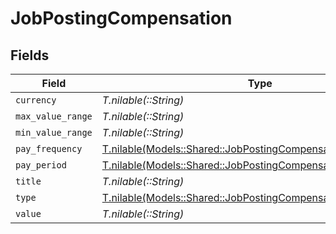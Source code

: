 # JobPostingCompensation


## Fields

| Field                                                                                                                      | Type                                                                                                                       | Required                                                                                                                   | Description                                                                                                                |
| -------------------------------------------------------------------------------------------------------------------------- | -------------------------------------------------------------------------------------------------------------------------- | -------------------------------------------------------------------------------------------------------------------------- | -------------------------------------------------------------------------------------------------------------------------- |
| `currency`                                                                                                                 | *T.nilable(::String)*                                                                                                      | :heavy_minus_sign:                                                                                                         | N/A                                                                                                                        |
| `max_value_range`                                                                                                          | *T.nilable(::String)*                                                                                                      | :heavy_minus_sign:                                                                                                         | N/A                                                                                                                        |
| `min_value_range`                                                                                                          | *T.nilable(::String)*                                                                                                      | :heavy_minus_sign:                                                                                                         | N/A                                                                                                                        |
| `pay_frequency`                                                                                                            | [T.nilable(Models::Shared::JobPostingCompensationPayFrequency)](../../models/shared/jobpostingcompensationpayfrequency.md) | :heavy_minus_sign:                                                                                                         | N/A                                                                                                                        |
| `pay_period`                                                                                                               | [T.nilable(Models::Shared::JobPostingCompensationPayPeriod)](../../models/shared/jobpostingcompensationpayperiod.md)       | :heavy_minus_sign:                                                                                                         | N/A                                                                                                                        |
| `title`                                                                                                                    | *T.nilable(::String)*                                                                                                      | :heavy_minus_sign:                                                                                                         | N/A                                                                                                                        |
| `type`                                                                                                                     | [T.nilable(Models::Shared::JobPostingCompensationType)](../../models/shared/jobpostingcompensationtype.md)                 | :heavy_minus_sign:                                                                                                         | N/A                                                                                                                        |
| `value`                                                                                                                    | *T.nilable(::String)*                                                                                                      | :heavy_minus_sign:                                                                                                         | N/A                                                                                                                        |